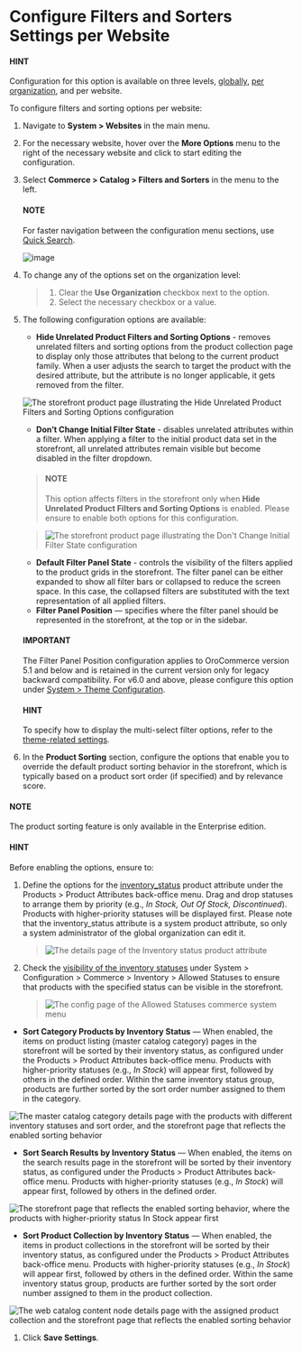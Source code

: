 <a id="configuration-guide-commerce-configuration-catalog-filters-sorters-website"></a>

# Configure Filters and Sorters Settings per Website

#### HINT
Configuration for this option is available on three levels, [globally](../../../../configuration/commerce/catalog/global-filters-sorters.md#configuration-guide-commerce-configuration-catalog-filters-sorters), [per organization](../../../../user-management/organizations/org-configuration/commerce/catalog/organization-filters-sorters.md#configuration-guide-commerce-configuration-catalog-filters-sorters-organization), and per website.

To configure filters and sorting options per website:

1. Navigate to **System > Websites** in the main menu.
2. For the necessary website, hover over the <i class="fa fa-ellipsis-h fa-lg" aria-hidden="true"></i> **More Options** menu to the right of the necessary website and click <i class="fas fa-cog" aria-hidden="true"></i> to start editing the configuration.
3. Select **Commerce > Catalog > Filters and Sorters** in the menu to the left.

   #### NOTE
   For faster navigation between the configuration menu sections, use [Quick Search](../../../../configuration/quick-search.md#user-guide-system-configuration-quick-search).

   ![image](user/img/system/websites/web_configuration/filters_and_sorters_website.png)
4. To change any of the options set on the organization level:
   > 1. Clear the **Use Organization** checkbox next to the option.
   > 2. Select the necessary checkbox or a value.
5. The following configuration options are available:
   * **Hide Unrelated Product Filters and Sorting Options** - removes unrelated filters and sorting options from the product collection page to display only those attributes that belong to the current product family. When a user adjusts the search to target the product with the desired attribute, but the attribute is no longer applicable, it gets removed from the filter.

   ![The storefront product page illustrating the Hide Unrelated Product Filters and Sorting Options configuration](user/img/system/config_commerce/catalog/hide_unrelated_product_filters.png)
   * **Don’t Change Initial Filter State** - disables unrelated attributes within a filter. When applying a filter to the initial product data set in the storefront, all unrelated attributes remain visible but become disabled in the filter dropdown.

   > #### NOTE
   > This option affects filters in the storefront only when **Hide Unrelated Product Filters and Sorting Options** is enabled. Please ensure to enable both options for this configuration.

   > ![The storefront product page illustrating the Don't Change Initial Filter State configuration](user/img/system/config_commerce/catalog/dont_change_initial_filter_state.png)
   * **Default Filter Panel State** - controls the visibility of the filters applied to the product grids in the storefront. The filter panel can be either expanded to show all filter bars or collapsed to reduce the screen space. In this case, the collapsed filters are substituted with the text representation of all applied filters.
   * **Filter Panel Position** — specifies where the filter panel should be represented in the storefront, at the top or in the sidebar.

   #### IMPORTANT
   The Filter Panel Position configuration applies to OroCommerce version 5.1 and below and is retained in the current version only for legacy backward compatibility. For v6.0 and above, please configure this option under [System > Theme Configuration](../../../../theme-configuration/index.md#back-office-theme-configuration).

   #### HINT
   To specify how to display the multi-select filter options, refer to the [theme-related settings](../../../../configuration/commerce/design/theme-global.md#configuration-commerce-design-theme).
6. In the **Product Sorting** section, configure the options that enable you to override the default product sorting behavior in the storefront, which is typically based on a product sort order (if specified) and by relevance score.

#### NOTE
The product sorting feature is only available in the Enterprise edition.

#### HINT
Before enabling the options, ensure to:

1. Define the options for the [inventory_status](../../../../../products/product-attributes/index.md#products-product-attributes) product attribute under the Products > Product Attributes back-office menu. Drag and drop statuses to arrange them by priority (e.g., *In Stock, Out Of Stock, Discontinued*). Products with higher-priority statuses will be displayed first. Please note that the inventory_status attribute is a system product attribute, so only a system administrator of the global organization can edit it.
   > ![The details page of the Inventory status product attribute](user/img/system/config_commerce/catalog/inventory-status-attribute.png)
2. Check the [visibility of the inventory statuses](../../../../configuration/commerce/inventory/allowed-statuses.md#configuration-guide-commerce-configuration-inventory-allowed-statuses) under System > Configuration > Commerce > Inventory > Allowed Statuses to ensure that products with the specified status can be visible in the storefront.
   > ![The config page of the Allowed Statuses commerce system menu](user/img/system/config_commerce/catalog/inventory-status-visibility-config.png)

* **Sort Category Products by Inventory Status** — When enabled, the items on product listing (master catalog category) pages in the storefront will be sorted by their inventory status, as configured under the Products > Product Attributes back-office menu. Products with higher-priority statuses (e.g., *In Stock*) will appear first, followed by others in the defined order. Within the same inventory status group, products are further sorted by the sort order number assigned to them in the category.

![The master catalog category details page with the products with different inventory statuses and sort order, and the storefront page that reflects the enabled sorting behavior](user/img/system/config_commerce/catalog/category-products-sorting.png)
* **Sort Search Results by Inventory Status** — When enabled, the items on the search results page in the storefront will be sorted by their inventory status, as configured under the Products > Product Attributes back-office menu. Products with higher-priority statuses (e.g., *In Stock*) will appear first, followed by others in the defined order.

![The storefront page that reflects the enabled sorting behavior, where the products with higher-priority status *In Stock* appear first](user/img/system/config_commerce/catalog/search-results-sorting.png)
* **Sort Product Collection by Inventory Status** — When enabled, the items in product collections in the storefront will be sorted by their inventory status, as configured under the Products > Product Attributes back-office menu. Products with higher-priority statuses (e.g., *In Stock*) will appear first, followed by others in the defined order. Within the same inventory status group, products are further sorted by the sort order number assigned to them in the product collection.

![The web catalog content node details page with the assigned product collection and the storefront page that reflects the enabled sorting behavior](user/img/system/config_commerce/catalog/product-collection-sorting.png)
1. Click **Save Settings**.

<!-- fa-bars = fa-navicon -->
<!-- Ic Tiles is used as Set As Default in saved views, and as tiles in display layout options -->
<!-- IcPencil refers to Rename in Commerce and Inline Editing in CRM -->
<!-- Check mark in the square. -->
<!-- SortDesc is also used as drop-down arrow -->
<!-- A -->
<!-- B -->
<!-- C -->
<!-- D -->
<!-- E -->
<!-- F -->
<!-- G -->
<!-- H -->
<!-- I -->
<!-- L -->
<!-- M -->
<!-- P -->
<!-- R -->
<!-- S -->
<!-- T -->
<!-- U -->
<!-- Z -->

